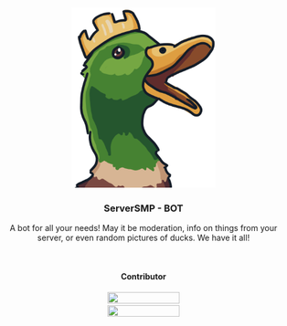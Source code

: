 <br />
<p align="center">
  <a href="https://github.com/ServerSMP-Github/BOT">
    <img src="https://raw.githubusercontent.com/ServerSMP-Github/BOT/web/img/icon.png" alt="BOT-logo" height="315px" width="252px">
  </a>
</p>

<h3 align="center">ServerSMP - BOT</h3>

<p align="center">A bot for all your needs! May it be moderation, info on things from your server, or even random pictures of ducks. We have it all!</p>

<br />

<h4 align="center">Contributor<h4>

<p align="center">
  <a href="https://github.com/Prince527GitHub">
    <img src="https://github-readme-stats.vercel.app/api?username=Prince527GitHub&show_icons=true&theme=transparent&hide_border=true" width="50%" height="50%" />
  </a>
  <a href="https://github.com/AdrianoAla">
    <img src="https://github-readme-stats.vercel.app/api?username=AdrianoAla&show_icons=true&theme=transparent&hide_border=true" width="50%" height="50%" />
  </a>
</p>
